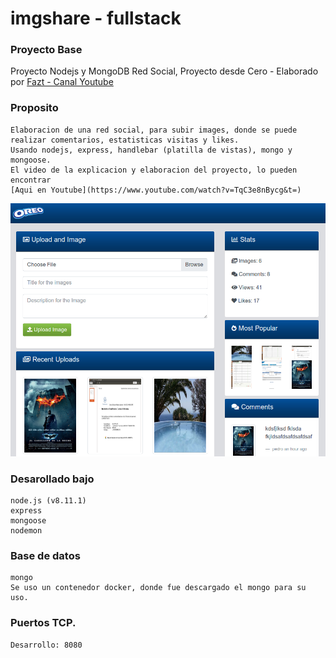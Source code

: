 # imgshare - fullstack

### Proyecto Base
Proyecto Nodejs y MongoDB Red Social, Proyecto desde Cero - Elaborado por [Fazt - Canal Youtube](https://www.youtube.com/channel/UCX9NJ471o7Wie1DQe94RVIg/videos)

### Proposito
    Elaboracion de una red social, para subir images, donde se puede realizar comentarios, estatisticas visitas y likes.
    Usando nodejs, express, handlebar (platilla de vistas), mongo y mongoose.
    El video de la explicacion y elaboracion del proyecto, lo pueden encontrar
    [Aqui en Youtube](https://www.youtube.com/watch?v=TqC3e8nBycg&t=)
    

<p align="center">
    <img src="https://github.com/pedroobando/imgshare/blob/master/src/public/images/imgUpload.png" width="660px">
  
</p>

### Desarollado bajo
    node.js (v8.11.1)
    express
    mongoose
    nodemon
    

### Base de datos
    mongo
    Se uso un contenedor docker, donde fue descargado el mongo para su uso.

### Puertos TCP.
    Desarrollo: 8080
